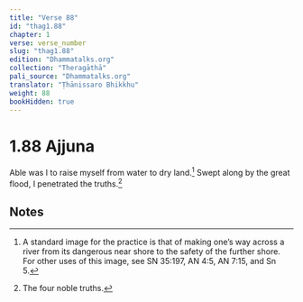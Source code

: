 ```yaml
---
title: "Verse 88"
id: "thag1.88"
chapter: 1
verse: verse_number
slug: "thag1.88"
edition: "Dhammatalks.org"
collection: "Theragāthā"
pali_source: "Dhammatalks.org"
translator: "Ṭhānissaro Bhikkhu"
weight: 88
bookHidden: true
---
```


# 1.88 Ajjuna

Able was I
to raise myself from water
to dry land.[^1]
Swept along by the great flood,
I penetrated
the truths.[^2]

## Notes

[^1]: A standard image for the practice is that of making one’s way across a river from its dangerous near shore to the safety of the further shore. For other uses of this image, see SN 35:197, AN 4:5, AN 7:15, and Sn 5.

[^2]: The four noble truths.